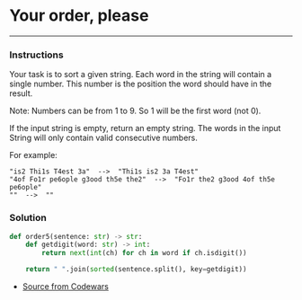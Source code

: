 # Your order, please

---
### Instructions
Your task is to sort a given string. Each word in the string will contain a single number. This number is the position the word should have in the result.

Note: Numbers can be from 1 to 9. So 1 will be the first word (not 0).

If the input string is empty, return an empty string. The words in the input String will only contain valid consecutive numbers.

For example: 

```
"is2 Thi1s T4est 3a"  -->  "Thi1s is2 3a T4est"
"4of Fo1r pe6ople g3ood th5e the2"  -->  "Fo1r the2 g3ood 4of th5e pe6ople"
""  -->  ""
```
### Solution

````py
def order5(sentence: str) -> str:
    def getdigit(word: str) -> int:
        return next(int(ch) for ch in word if ch.isdigit())

    return " ".join(sorted(sentence.split(), key=getdigit))
````

* [Source from Codewars](https://www.codewars.com/kata/55c45be3b2079eccff00010f/python)

